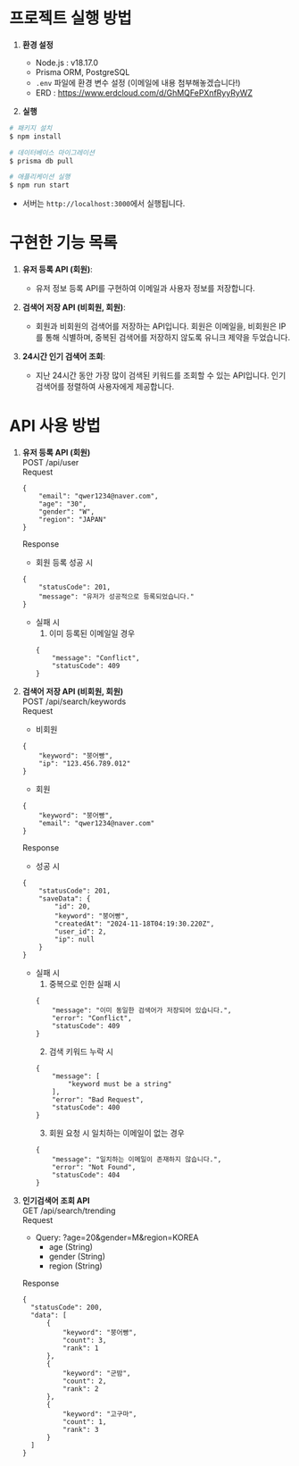 # 프로젝트 실행 방법

1. **환경 설정**
   - Node.js : v18.17.0
   - Prisma ORM, PostgreSQL
   - `.env` 파일에 환경 변수 설정 (이메일에 내용 첨부해놓겠습니다!)
   - ERD : https://www.erdcloud.com/d/GhMQFePXnfRyyRyWZ

2. **실행**
  ```bash
  # 패키지 설치 
  $ npm install
  ```
  ```bash
  # 데이터베이스 마이그레이션
  $ prisma db pull
  ```
  ```bash
  # 애플리케이션 실행
  $ npm run start
  ```
  - 서버는 `http://localhost:3000`에서 실행됩니다.

# 구현한 기능 목록
1. **유저 등록 API (회원)**:
   - 유저 정보 등록 API를 구현하여 이메일과 사용자 정보를 저장합니다.

2. **검색어 저장 API (비회원, 회원)**:
   - 회원과 비회원의 검색어를 저장하는 API입니다. 회원은 이메일을, 비회원은 IP를 통해 식별하며, 중복된 검색어를 저장하지 않도록 유니크 제약을 두었습니다.

3. **24시간 인기 검색어 조회**:
   - 지난 24시간 동안 가장 많이 검색된 키워드를 조회할 수 있는 API입니다. 인기 검색어를 정렬하여 사용자에게 제공합니다.

# API 사용 방법 
1. **유저 등록 API (회원)**
    <br>POST /api/user
    <br>Request
    ```
    {
        "email": "qwer1234@naver.com",
        "age": "30",
        "gender": "W",
        "region": "JAPAN"
    }
    ```

    Response
    - 회원 등록 성공 시
    ```
    {
        "statusCode": 201,
        "message": "유저가 성공적으로 등록되었습니다."
    }
    ```
    - 실패 시 
      1. 이미 등록된 이메일일 경우 
      ```
      {
          "message": "Conflict",
          "statusCode": 409
      }
      ```
2. **검색어 저장 API (비회원, 회원)**
    <br>POST /api/search/keywords
    <br>Request
    - 비회원
    ```
    {
        "keyword": "붕어빵",
        "ip": "123.456.789.012"
    }
    ```
    - 회원
    ``` 
    {
        "keyword": "붕어빵",
        "email": "qwer1234@naver.com"
    }
    ```

    Response 
    - 성공 시 
    ```
    {
        "statusCode": 201,
        "saveData": {
            "id": 20,
            "keyword": "붕어빵",
            "createdAt": "2024-11-18T04:19:30.220Z",
            "user_id": 2,
            "ip": null
        }
    }
    ```

    - 실패 시
      1. 중복으로 인한 실패 시
      ```
      {
          "message": "이미 동일한 검색어가 저장되어 있습니다.",
          "error": "Conflict",
          "statusCode": 409
      }
      ```
      2. 검색 키워드 누락 시
      ```
      {
          "message": [
              "keyword must be a string"
          ],
          "error": "Bad Request",
          "statusCode": 400
      }
      ```
      3. 회원 요청 시 일치하는 이메일이 없는 경우
      ```
      {
          "message": "일치하는 이메일이 존재하지 않습니다.",
          "error": "Not Found",
          "statusCode": 404
      }
      ```

4. **인기검색어 조회 API**
    <br>GET /api/search/trending
    <br>Request 
    - Query: ?age=20&gender=M&region=KOREA
       - age (String)
       - gender (String)
       - region (String)

    Response
    ```
    {
      "statusCode": 200,
      "data": [
          {
              "keyword": "붕어빵",
              "count": 3,
              "rank": 1
          },
          {
              "keyword": "군밤",
              "count": 2,
              "rank": 2
          },
          {
              "keyword": "고구마",
              "count": 1,
              "rank": 3
          }
      ]
    }
    ```
